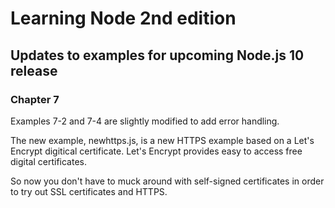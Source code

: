 # Learning Node 2nd edition

## Updates to examples for upcoming Node.js 10 release

### Chapter 7

Examples 7-2 and 7-4 are slightly modified to add error handling. 

The new example, newhttps.js, is a new HTTPS example based on a Let's Encrypt digitical certificate. Let's Encrypt provides easy to access free digital certificates. 

So now you don't have to muck around with self-signed certificates in order to try out SSL certificates and HTTPS.

